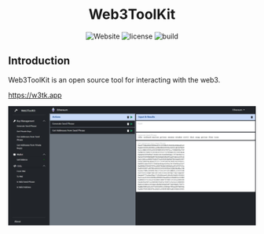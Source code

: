 
<h1 align="center">
  Web3ToolKit
</h1>

<p align="center">
  <a style="text-decoration:none" href="https://w3tk.app" target="_blank">
    <img src="https://img.shields.io/badge/Website-w3tk.app-blue" alt="Website" />
  </a>
  <a style="text-decoration:none" href="https://github.com/arminreiter/web3toolkit/blob/main/LICENSE">
    <img src="https://img.shields.io/github/license/arminreiter/web3toolkit" alt="license" />
  </a>
  <a style="text-decoration:none" href="https://github.com/arminreiter/web3toolkit/actions/workflows/build.yml" target="_blank">
    <img src="https://github.com/arminreiter/web3toolkit/actions/workflows/build.yml/badge.svg" alt="build" />
  </a>
</p>

## Introduction

Web3ToolKit is an open source tool for interacting with the web3.  

<https://w3tk.app>

![Screenshot](https://github.com/arminreiter/web3toolkit/raw/dev/src/src/assets/img/screenshots/scr1.jpg)
